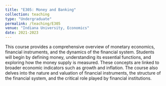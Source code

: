 ```yaml
---
title: "E305: Money and Banking"
collection: teaching
type: "Undergraduate"
permalink: /teaching/E305
venue: "Indiana University, Economics"
date: 2021-2023
---
```


This course provides a comprehensive overview of monetary economics, financial instruments, and the dynamics of the financial system. Students will begin by defining money, understanding its essential functions, and exploring how the money supply is measured. These concepts are linked to broader economic indicators such as growth and inflation. The course also delves into the nature and valuation of financial instruments, the structure of the financial system, and the critical role played by financial institutions.
